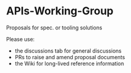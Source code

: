 # APIs-Working-Group

Proposals for spec. or tooling solutions

Please use:

* the discussions tab for general discussions
* PRs to raise and amend proposal documents
* the Wiki for long-lived reference information

